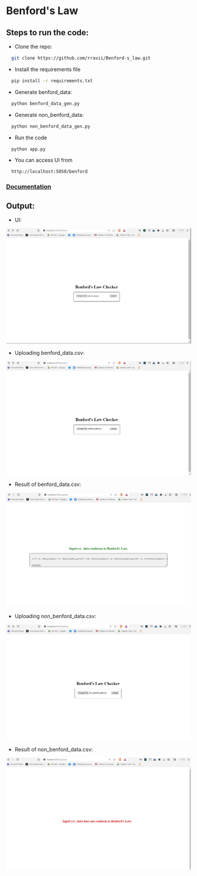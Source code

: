 # Benford's Law

## Steps to run the code:

- Clone the repo:
```bash
  git clone https://github.com/rravii/Benford-s_law.git
```
- Install the requirements file
```bash
  pip install -r requirements.txt
```
- Generate benford_data:
```bash
  python benford_data_gen.py
```
- Generate non_benford_data:
```bash
  python non_benford_data_gen.py
```
- Run the code
```bash
  python app.py
```
- You can access UI from 
```bash
  http://localhost:5050/benford
```

### [Documentation](https://docs.google.com/document/d/1l5z2R83qziqy1e-Es5tS6jb-RXd4-fey/edit?usp=sharing&ouid=108044631561998143868&rtpof=true&sd=true)

## Output:

- UI:

![UI](https://raw.githubusercontent.com/rravii/Benford-s_law/master/images/1.JPG)

- Uploading benford_data.csv:

![benford_data](https://raw.githubusercontent.com/rravii/Benford-s_law/master/images/2.JPG)

- Result of benford_data.csv:

![result_benford_data](https://raw.githubusercontent.com/rravii/Benford-s_law/master/images/3.JPG)

- Uploading non_benford_data.csv:

![non_benford_data](https://raw.githubusercontent.com/rravii/Benford-s_law/master/images/4.JPG)

- Result of non_benford_data.csv:

![result_non_benford_data](https://raw.githubusercontent.com/rravii/Benford-s_law/master/images/5.JPG)

